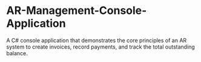 
# AR-Management-Console-Application
A C# console application that demonstrates the core principles of an AR system to create invoices, record payments, and track the total outstanding balance.